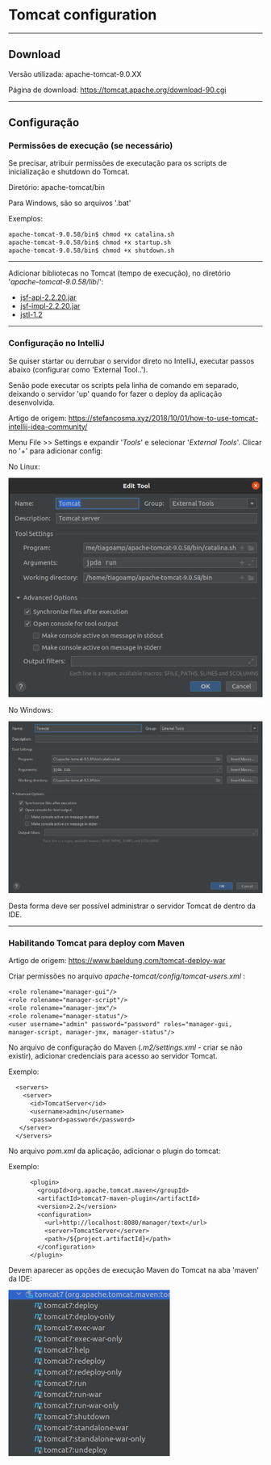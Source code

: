 # Tomcat configuration

---

## Download

Versão utilizada: apache-tomcat-9.0.XX

Página de download: https://tomcat.apache.org/download-90.cgi

---

## Configuração

### Permissões de execução (se necessário)

Se precisar, atribuir permissões de executação para os scripts de inicialização e shutdown do Tomcat.

Diretório: apache-tomcat/bin

Para Windows, são so arquivos '.bat'

Exemplos: 

```
apache-tomcat-9.0.58/bin$ chmod +x catalina.sh
apache-tomcat-9.0.58/bin$ chmod +x startup.sh
apache-tomcat-9.0.58/bin$ chmod +x shutdown.sh
```

---


Adicionar bibliotecas no Tomcat (tempo de execução), no diretório '_apache-tomcat-9.0.58/lib_/':

- [jsf-api-2.2.20.jar](libs/jsf-api-2.2.20.jar)
- [jsf-impl-2.2.20.jar](libs/jsf-impl-2.2.20.jar)
- [jstl-1.2](libs/jstl-1.2.jar)

---

### Configuração no IntelliJ

Se quiser startar ou derrubar o servidor direto no IntelliJ, executar passos abaixo (configurar como 'External Tool..').

Senão pode executar os scripts pela linha de comando em separado, deixando o servidor 'up' quando for fazer o deploy da aplicação desenvolvida.

Artigo de origem: https://stefancosma.xyz/2018/10/01/how-to-use-tomcat-intellij-idea-community/

Menu File >> Settings e expandir '_Tools_' e selecionar '_External Tools_'. Clicar no '+' para adicionar config:

No Linux:

![alt text](images/tomcat-external-tool-linux.png "Tomcat External Tools no Linux")

No Windows:

![alt text](images/tomcat-external-tool-windows.png "Tomcat External Tools no Windows")

Desta forma deve ser possível administrar o servidor Tomcat de dentro da IDE.

---

### Habilitando Tomcat para deploy com Maven 

Artigo de origem: https://www.baeldung.com/tomcat-deploy-war

Criar permissões no arquivo _apache-tomcat/config/tomcat-users.xml_ :

```
<role rolename="manager-gui"/>
<role rolename="manager-script"/>
<role rolename="manager-jmx"/>
<role rolename="manager-status"/>
<user username="admin" password="password" roles="manager-gui, manager-script, manager-jmx, manager-status"/>
```

No arquivo de configuração do Maven (_.m2/settings.xml_ - criar se não existir), adicionar credenciais para acesso ao servidor Tomcat.

Exemplo:

```
  <servers>
    <server>
      <id>TomcatServer</id>
      <username>admin</username>
      <password>password</password>
   </server>
  </servers>
```

No arquivo _pom.xml_ da aplicação, adicionar o plugin do tomcat:

Exemplo:

```
      <plugin>
        <groupId>org.apache.tomcat.maven</groupId>
        <artifactId>tomcat7-maven-plugin</artifactId>
        <version>2.2</version>
        <configuration>
          <url>http://localhost:8080/manager/text</url>
          <server>TomcatServer</server>
          <path>/${project.artifactId}</path>
        </configuration>
      </plugin>
```

Devem aparecer as opções de execução Maven do Tomcat na aba 'maven' da IDE:

![alt text](images/tomcat-maven-launchers.png "Tomcat Maven launchers")
